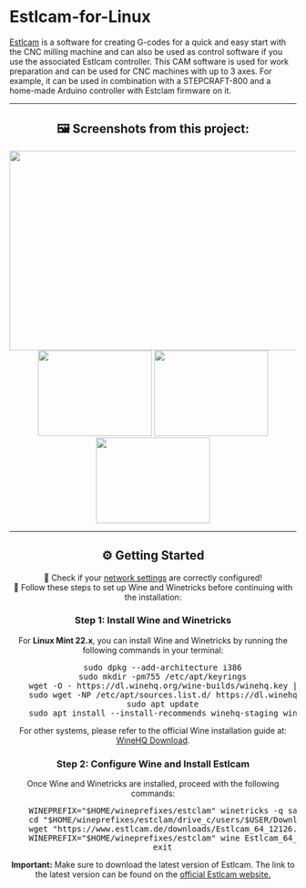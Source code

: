 # Estlcam-for-Linux

<a href="https://www.estlcam.de/">Estlcam</a> is a software for creating G-codes for a quick and easy start with the CNC milling machine and can also be used as control software if you use the associated Estlcam controller. This CAM software is used for work preparation and can be used for CNC machines with up to 3 axes. For example, it can be used in combination with a STEPCRAFT-800 and a home-made Arduino controller with Estclam firmware on it.

---

<div id="estclam-project-screenshots" align="center">
<h2>🖼 Screenshots from this project:</h2>
<img src="https://user-images.githubusercontent.com/79079633/224741741-68e78f5f-8d74-46a7-9c51-b8725448d0d5.png" width="700px" height="350px">
</br>
<img src="https://user-images.githubusercontent.com/79079633/224741750-651bb355-ddae-47eb-bc6c-d96fb39201e5.png" width="200px" height="150px">
<img src="https://user-images.githubusercontent.com/79079633/224741762-ff191dda-a6d2-4ba6-a3ce-02a1e5301527.png" width="200px" height="150px">
<img src="https://user-images.githubusercontent.com/79079633/224741727-65e5ef04-d94d-4a88-bbbf-30991ab7c2cf.png" width="200px" height="150px">
</div>

---

<div id="fusion360-installation" align="center">
  <h2>⚙️ Getting Started</h2>
  🔹 Check if your <a href="https://github.com/cryinkfly/Autodesk-Fusion-360-for-Linux/tree/main/files/extras/network/etc">network settings</a> are correctly configured!<br>
  🔹 Follow these steps to set up Wine and Winetricks before continuing with the installation:

  <h3>Step 1: Install Wine and Winetricks</h3>
  For <strong>Linux Mint 22.x</strong>, you can install Wine and Winetricks by running the following commands in your terminal:
  <pre>
    sudo dpkg --add-architecture i386
    sudo mkdir -pm755 /etc/apt/keyrings
    wget -O - https://dl.winehq.org/wine-builds/winehq.key | sudo gpg --dearmor -o /etc/apt/keyrings/winehq-archive.key -
    sudo wget -NP /etc/apt/sources.list.d/ https://dl.winehq.org/wine-builds/ubuntu/dists/noble/winehq-noble.sources
    sudo apt update
    sudo apt install --install-recommends winehq-staging winetricks</pre>
  
  For other systems, please refer to the official Wine installation guide at: <a href="https://wiki.winehq.org/Download">WineHQ Download</a>.

  <h3>Step 2: Configure Wine and Install Estlcam</h3>
  Once Wine and Winetricks are installed, proceed with the following commands:

  <pre>
    WINEPREFIX="$HOME/wineprefixes/estclam" winetricks -q sandbox
    cd "$HOME/wineprefixes/estclam/drive_c/users/$USER/Downloads"
    wget "https://www.estlcam.de/downloads/Estlcam_64_12126.exe"
    WINEPREFIX="$HOME/wineprefixes/estclam" wine Estlcam_64_12126.exe
    exit</pre>
  
  <p><strong>Important:</strong> Make sure to download the latest version of Estlcam. The link to the latest version can be found on the <a href="https://www.estlcam.de">official Estlcam website.</a></p>
</div>



